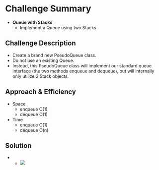 # Challenge Summary
  - **Queue with Stacks**
    - Implement a Queue using two Stacks

## Challenge Description
  - Create a brand new PseudoQueue class.
  -  Do not use an existing Queue. 
  - Instead, this PseudoQueue class will implement our standard queue interface (the two methods enqueue and dequeue), but will internally only utilize 2 Stack objects. 


## Approach & Efficiency
  - Space 
    - enqueue  O(1)
    - dequeue  O(1)
  - Time 
    - enqueue  O(1)
    - dequeue  O(n)

## Solution
  - - ![](../../asssts/queuewithstacks.jpg)